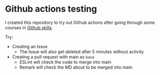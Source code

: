 # Github actions testing

I created this repository to try out Github actions after going through some courses in [Github skills](https://skills.github.com/).

Try:

- Creating an Issue
  - The Issue will also get deleted after 5 minutes without activity
- Creating a pull request with main as `base`
  - ESLint will check the code to merge into main
  - Remark will check the MD about to be merged into main
